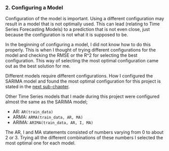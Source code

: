 ### 2. Configuring a Model
Configuration of the model is important.
Using a different configuration may result in a model that is not optimally used.
This can lead (relating to Time Series Forecasting Models) to a prediction that is not even close, just because the configuration is not what it is supposed to be.

In the beginning of configuring a model, I did not know how to do this properly.
This is when I thought of trying different configurations for the model and checking the RMSE or the R^2 for selecting the best configuration.
This way of selecting the most optimal configuration came out as the best solution for me.

Different models require different configurations. How I configured the SARIMA model and found the most optimal configuration for this project is stated in the [next sub-chapter](https://github.com/georgeottens/AppliedDataScience/blob/main/Predictive_Analytics/3._Training_a_Model.md).

Other Time Series models that I made during this project were configured almost the same as the SARIMA model;
- AR: `AR(train_data)`
- ARMA: `ARMA(train_data, AR, MA)`
- ARIMA: `ARIMA(train_data, AR, I, MA)`

The AR, I and MA statements consisted of numbers varying from 0 to about 2 or 3. Trying all the different combinations of these numbers I selected the most optimal one for each model.
